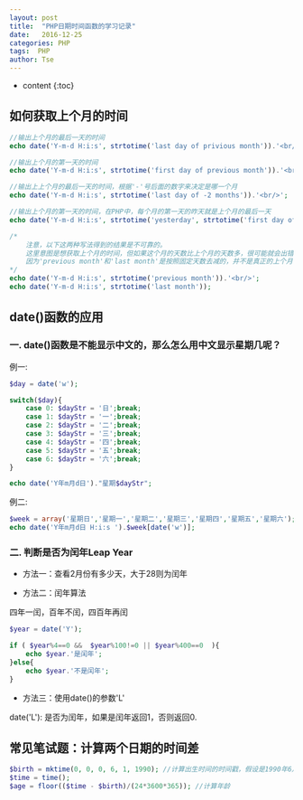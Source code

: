 ```yaml
---
layout: post
title:  "PHP日期时间函数的学习记录"
date:   2016-12-25
categories: PHP
tags:  PHP
author: Tse 
---
```


* content
{:toc}

## 如何获取上个月的时间

```php
//输出上个月的最后一天的时间
echo date('Y-m-d H:i:s', strtotime('last day of privious month')).'<br/>';

//输出上个月的第一天的时间
echo date('Y-m-d H:i:s', strtotime('first day of previous month')).'<br/>';

//输出上上个月的最后一天的时间，根据'-'号后面的数字来决定是哪一个月
echo date('Y-m-d H:i:s', strtotime('last day of -2 months')).'<br/>';

//输出上个月的第一天的时间，在PHP中，每个月的第一天的昨天就是上个月的最后一天
echo date('Y-m-d H:i:s', strtotime('yesterday', strtotime('first day of this month'))).'<br/>';

/*
	注意，以下这两种写法得到的结果是不可靠的。
	这里意图是想获取上个月的时间，但如果这个月的天数比上个月的天数多，很可能就会出错，
	因为'previous month'和'last month'是按照固定天数去减的，并不是真正的上个月！
*/
echo date('Y-m-d H:i:s', strtotime('previous month')).'<br/>';
echo date('Y-m-d H:i:s', strtotime('last month'));
```

## date()函数的应用

### 一. date()函数是不能显示中文的，那么怎么用中文显示星期几呢？

例一:

```php
$day = date('w');

switch($day){
	case 0: $dayStr = '日';break;
	case 1: $dayStr = '一';break;
	case 2: $dayStr = '二';break;
	case 3: $dayStr = '三';break;
	case 4: $dayStr = '四';break;
	case 5: $dayStr = '五';break;
	case 6: $dayStr = '六';break;
}

echo date('Y年m月d日')."星期$dayStr";
```

例二:

```php
$week = array('星期日','星期一','星期二','星期三','星期四','星期五','星期六');
echo date('Y年m月d日 H:i:s ').$week[date('w')];
```

### 二. 判断是否为闰年Leap Year

- 方法一：查看2月份有多少天，大于28则为闰年

- 方法二：闰年算法

四年一闰，百年不闰，四百年再闰  

```php
$year = date('Y');

if ( $year%4==0 &&  $year%100!=0 || $year%400==0  ){
	echo $year.'是闰年';
}else{
	echo $year.'不是闰年';
}
```

- 方法三：使用date()的参数'L'

date('L'): 是否为闰年，如果是闰年返回1，否则返回0.

## 常见笔试题：计算两个日期的时间差

```php
$birth = mktime(0, 0, 0, 6, 1, 1990); //计算出生时间的时间戳，假设是1990年6月1日出生
$time = time();
$age = floor(($time - $birth)/(24*3600*365)); //计算年龄
```